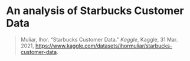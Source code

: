 # An analysis of Starbucks Customer Data

> Muliar, Ihor. “Starbucks Customer Data.” *Kaggle*, Kaggle, 31 Mar. 2021, https://www.kaggle.com/datasets/ihormuliar/starbucks-customer-data. 